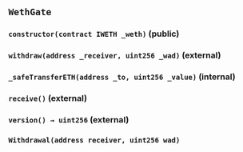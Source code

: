 ## `WethGate`






### `constructor(contract IWETH _weth)` (public)





### `withdraw(address _receiver, uint256 _wad)` (external)





### `_safeTransferETH(address _to, uint256 _value)` (internal)





### `receive()` (external)





### `version() → uint256` (external)






### `Withdrawal(address receiver, uint256 wad)`







